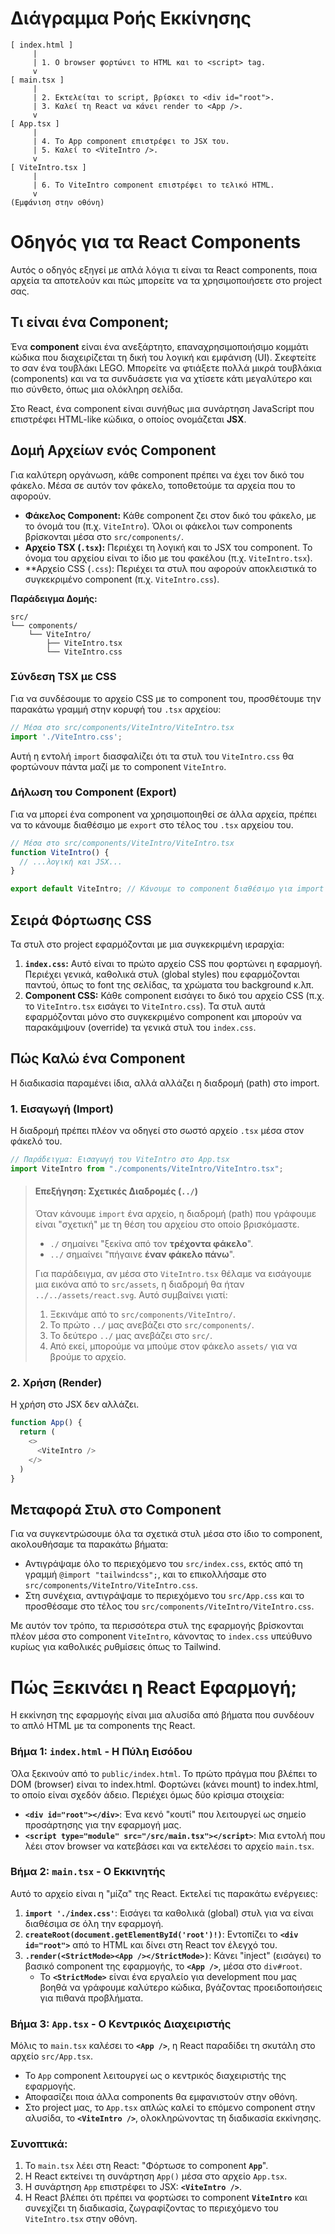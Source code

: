 # Διάγραμμα Ροής Εκκίνησης

```
[ index.html ]
     |
     | 1. Ο browser φορτώνει το HTML και το <script> tag.
     v
[ main.tsx ]
     |
     | 2. Εκτελείται το script, βρίσκει το <div id="root">.
     | 3. Καλεί τη React να κάνει render το <App />.
     v
[ App.tsx ]
     |
     | 4. Το App component επιστρέφει το JSX του.
     | 5. Καλεί το <ViteIntro />.
     v
[ ViteIntro.tsx ]
     |
     | 6. Το ViteIntro component επιστρέφει το τελικό HTML.
     v
(Εμφάνιση στην οθόνη)
```

# Οδηγός για τα React Components

Αυτός ο οδηγός εξηγεί με απλά λόγια τι είναι τα React components, ποια αρχεία τα αποτελούν και πώς μπορείτε να τα χρησιμοποιήσετε στο project σας.

## Τι είναι ένα Component;

Ένα **component** είναι ένα ανεξάρτητο, επαναχρησιμοποιήσιμο κομμάτι κώδικα που διαχειρίζεται τη δική του λογική και εμφάνιση (UI). Σκεφτείτε το σαν ένα τουβλάκι LEGO. Μπορείτε να φτιάξετε πολλά μικρά τουβλάκια (components) και να τα συνδυάσετε για να χτίσετε κάτι μεγαλύτερο και πιο σύνθετο, όπως μια ολόκληρη σελίδα.

Στο React, ένα component είναι συνήθως μια συνάρτηση JavaScript που επιστρέφει HTML-like κώδικα, ο οποίος ονομάζεται **JSX**.

## Δομή Αρχείων ενός Component

Για καλύτερη οργάνωση, κάθε component πρέπει να έχει τον δικό του φάκελο. Μέσα σε αυτόν τον φάκελο, τοποθετούμε τα αρχεία που το αφορούν.

*   **Φάκελος Component:** Κάθε component ζει στον δικό του φάκελο, με το όνομά του (π.χ. `ViteIntro`). Όλοι οι φάκελοι των components βρίσκονται μέσα στο `src/components/`.
*   **Αρχείο TSX (`.tsx`):** Περιέχει τη λογική και το JSX του component. Το όνομα του αρχείου είναι το ίδιο με του φακέλου (π.χ. `ViteIntro.tsx`).
*   **Αρχείο CSS (`.css`): Περιέχει τα στυλ που αφορούν αποκλειστικά το συγκεκριμένο component (π.χ. `ViteIntro.css`).

**Παράδειγμα Δομής:**
```
src/
└── components/
    └── ViteIntro/
        ├── ViteIntro.tsx
        └── ViteIntro.css
```

### Σύνδεση TSX με CSS

Για να συνδέσουμε το αρχείο CSS με το component του, προσθέτουμε την παρακάτω γραμμή στην κορυφή του `.tsx` αρχείου:

```typescript
// Μέσα στο src/components/ViteIntro/ViteIntro.tsx
import './ViteIntro.css';
```
Αυτή η εντολή `import` διασφαλίζει ότι τα στυλ του `ViteIntro.css` θα φορτώνουν πάντα μαζί με το component `ViteIntro`.

### Δήλωση του Component (Export)


Για να μπορεί ένα component να χρησιμοποιηθεί σε άλλα αρχεία, πρέπει να το κάνουμε διαθέσιμο με `export` στο τέλος του `.tsx` αρχείου του.

```typescript
// Μέσα στο src/components/ViteIntro/ViteIntro.tsx
function ViteIntro() {
  // ...λογική και JSX...
}

export default ViteIntro; // Κάνουμε το component διαθέσιμο για import
```

## Σειρά Φόρτωσης CSS

Τα στυλ στο project εφαρμόζονται με μια συγκεκριμένη ιεραρχία:

1.  **`index.css`:** Αυτό είναι το πρώτο αρχείο CSS που φορτώνει η εφαρμογή. Περιέχει γενικά, καθολικά στυλ (global styles) που εφαρμόζονται παντού, όπως το font της σελίδας, τα χρώματα του background κ.λπ.
2.  **Component CSS:** Κάθε component εισάγει το δικό του αρχείο CSS (π.χ. το `ViteIntro.tsx` εισάγει το `ViteIntro.css`). Τα στυλ αυτά εφαρμόζονται μόνο στο συγκεκριμένο component και μπορούν να παρακάμψουν (override) τα γενικά στυλ του `index.css`.

## Πώς Καλώ ένα Component

Η διαδικασία παραμένει ίδια, αλλά αλλάζει η διαδρομή (path) στο import.

### 1. Εισαγωγή (Import)

Η διαδρομή πρέπει πλέον να οδηγεί στο σωστό αρχείο `.tsx` μέσα στον φάκελό του.

```typescript
// Παράδειγμα: Εισαγωγή του ViteIntro στο App.tsx
import ViteIntro from "./components/ViteIntro/ViteIntro.tsx";
```

> #### Επεξήγηση: Σχετικές Διαδρομές (`../`)
>
> Όταν κάνουμε `import` ένα αρχείο, η διαδρομή (path) που γράφουμε είναι "σχετική" με τη θέση του αρχείου στο οποίο βρισκόμαστε.
>
> *   `./` σημαίνει "ξεκίνα από τον **τρέχοντα φάκελο**".
> *   `../` σημαίνει "πήγαινε **έναν φάκελο πάνω**".
>
> Για παράδειγμα, αν μέσα στο `ViteIntro.tsx` θέλαμε να εισάγουμε μια εικόνα από το `src/assets`, η διαδρομή θα ήταν `../../assets/react.svg`. Αυτό συμβαίνει γιατί:
>
> 1.  Ξεκινάμε από το `src/components/ViteIntro/`.
> 2.  Το πρώτο `../` μας ανεβάζει στο `src/components/`.
> 3.  Το δεύτερο `../` μας ανεβάζει στο `src/`.
> 4.  Από εκεί, μπορούμε να μπούμε στον φάκελο `assets/` για να βρούμε το αρχείο.


### 2. Χρήση (Render)

Η χρήση στο JSX δεν αλλάζει.

```typescript
function App() {
  return (
    <>
      <ViteIntro />
    </>
  )
}
```
## Μεταφορά Στυλ στο Component

Για να συγκεντρώσουμε όλα τα σχετικά στυλ μέσα στο ίδιο το component, ακολουθήσαμε τα παρακάτω βήματα:

*   Αντιγράψαμε όλο το περιεχόμενο του `src/index.css`, εκτός από τη γραμμή `@import "tailwindcss";`, και το επικολλήσαμε στο `src/components/ViteIntro/ViteIntro.css`.
*   Στη συνέχεια, αντιγράψαμε το περιεχόμενο του `src/App.css` και το προσθέσαμε στο τέλος του `src/components/ViteIntro/ViteIntro.css`.

Με αυτόν τον τρόπο, τα περισσότερα στυλ της εφαρμογής βρίσκονται πλέον μέσα στο component `ViteIntro`, κάνοντας το `index.css` υπεύθυνο κυρίως για καθολικές ρυθμίσεις όπως το Tailwind.

# Πώς Ξεκινάει η React Εφαρμογή;

Η εκκίνηση της εφαρμογής είναι μια αλυσίδα από βήματα που συνδέουν το απλό HTML με τα components της React.

### Βήμα 1: `index.html` - Η Πύλη Εισόδου

Όλα ξεκινούν από το `public/index.html`. Το πρώτο πράγμα που βλέπει το DOM (browser) είναι το index.html. Φορτώνει (κάνει mount) to index.html, το οποίο είναι σχεδόν άδειο. Περιέχει όμως δύο κρίσιμα στοιχεία:

*   **`<div id="root"></div>`**: Ένα κενό "κουτί" που λειτουργεί ως σημείο προσάρτησης για την εφαρμογή μας.
*   **`<script type="module" src="/src/main.tsx"></script>`**: Μια εντολή που λέει στον browser να κατεβάσει και να εκτελέσει το αρχείο `main.tsx`.

### Βήμα 2: `main.tsx` - Ο Εκκινητής

Αυτό το αρχείο είναι η "μίζα" της React. Εκτελεί τις παρακάτω ενέργειες:

1.  **`import './index.css'`**: Εισάγει τα καθολικά (global) στυλ για να είναι διαθέσιμα σε όλη την εφαρμογή.
2.  **`createRoot(document.getElementById('root')!)`**: Εντοπίζει το **`<div id="root">`** από το HTML και δίνει στη React τον έλεγχό του.
3.  **`.render(<StrictMode><App /></StrictMode>)`**: Κάνει "inject" (εισάγει) το βασικό component της εφαρμογής, το **`<App />`**, μέσα στο `div#root`.
    *   Το **`<StrictMode>`** είναι ένα εργαλείο για development που μας βοηθά να γράφουμε καλύτερο κώδικα, βγάζοντας προειδοποιήσεις για πιθανά προβλήματα.

### Βήμα 3: `App.tsx` - Ο Κεντρικός Διαχειριστής

Μόλις το `main.tsx` καλέσει το **`<App />`**, η React παραδίδει τη σκυτάλη στο αρχείο `src/App.tsx`.

*   Το `App` component λειτουργεί ως ο κεντρικός διαχειριστής της εφαρμογής.
*   Αποφασίζει ποια άλλα components θα εμφανιστούν στην οθόνη.
*   Στο project μας, το `App.tsx` απλώς καλεί το επόμενο component στην αλυσίδα, το **`<ViteIntro />`**, ολοκληρώνοντας τη διαδικασία εκκίνησης.

### Συνοπτικά:

1.  Το `main.tsx` λέει στη React: "Φόρτωσε το component **`App`**".
2.  Η React εκτείνει τη συνάρτηση `App()` μέσα στο αρχείο `App.tsx`.
3.  Η συνάρτηση `App` επιστρέφει το JSX: **`<ViteIntro />`**.
4.  Η React βλέπει ότι πρέπει να φορτώσει το component **`ViteIntro`** και συνεχίζει τη διαδικασία, ζωγραφίζοντας το περιεχόμενο του `ViteIntro.tsx` στην οθόνη.